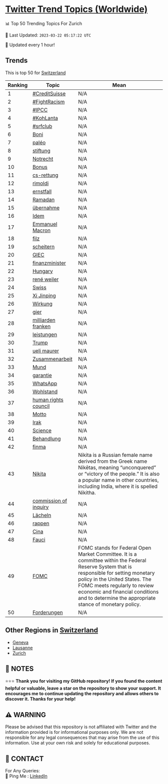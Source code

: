 [Twitter Trend Topics (Worldwide)](https://github.com/ErcinDedeoglu/Twitter-Trend-Topics)
==========


📊 Top 50 Trending Topics For Zurich

📆 Last Updated: `2023-03-22 05:17:22 UTC`

🔧 Updated every 1 hour!


## Trends

This is top 50 for [Switzerland](</Switzerland>)

| Ranking | Topic | Mean |
| ------- | ------------ | ------------ |
| 1 | [#CreditSuisse](http://twitter.com/search?q=%23CreditSuisse) | N/A |
| 2 | [#FightRacism](http://twitter.com/search?q=%23FightRacism) | N/A |
| 3 | [#IPCC](http://twitter.com/search?q=%23IPCC) | N/A |
| 4 | [#KohLanta](http://twitter.com/search?q=%23KohLanta) | N/A |
| 5 | [#srfclub](http://twitter.com/search?q=%23srfclub) | N/A |
| 6 | [Boni](http://twitter.com/search?q=Boni) | N/A |
| 7 | [paléo](http://twitter.com/search?q=pal%c3%a9o) | N/A |
| 8 | [stiftung](http://twitter.com/search?q=stiftung) | N/A |
| 9 | [Notrecht](http://twitter.com/search?q=Notrecht) | N/A |
| 10 | [Bonus](http://twitter.com/search?q=Bonus) | N/A |
| 11 | [cs-rettung](http://twitter.com/search?q=cs-rettung) | N/A |
| 12 | [rimoldi](http://twitter.com/search?q=rimoldi) | N/A |
| 13 | [ernstfall](http://twitter.com/search?q=ernstfall) | N/A |
| 14 | [Ramadan](http://twitter.com/search?q=Ramadan) | N/A |
| 15 | [übernahme](http://twitter.com/search?q=%c3%bcbernahme) | N/A |
| 16 | [Idem](http://twitter.com/search?q=Idem) | N/A |
| 17 | [Emmanuel Macron](http://twitter.com/search?q=Emmanuel+Macron) | N/A |
| 18 | [filz](http://twitter.com/search?q=filz) | N/A |
| 19 | [scheitern](http://twitter.com/search?q=scheitern) | N/A |
| 20 | [GIEC](http://twitter.com/search?q=GIEC) | N/A |
| 21 | [finanzminister](http://twitter.com/search?q=finanzminister) | N/A |
| 22 | [Hungary](http://twitter.com/search?q=Hungary) | N/A |
| 23 | [rené weiler](http://twitter.com/search?q=ren%c3%a9+weiler) | N/A |
| 24 | [Swiss](http://twitter.com/search?q=Swiss) | N/A |
| 25 | [Xi Jinping](http://twitter.com/search?q=Xi+Jinping) | N/A |
| 26 | [Wirkung](http://twitter.com/search?q=Wirkung) | N/A |
| 27 | [gier](http://twitter.com/search?q=gier) | N/A |
| 28 | [milliarden franken](http://twitter.com/search?q=milliarden+franken) | N/A |
| 29 | [leistungen](http://twitter.com/search?q=leistungen) | N/A |
| 30 | [Trump](http://twitter.com/search?q=Trump) | N/A |
| 31 | [ueli maurer](http://twitter.com/search?q=ueli+maurer) | N/A |
| 32 | [Zusammenarbeit](http://twitter.com/search?q=Zusammenarbeit) | N/A |
| 33 | [Mund](http://twitter.com/search?q=Mund) | N/A |
| 34 | [garantie](http://twitter.com/search?q=garantie) | N/A |
| 35 | [WhatsApp](http://twitter.com/search?q=WhatsApp) | N/A |
| 36 | [Wohlstand](http://twitter.com/search?q=Wohlstand) | N/A |
| 37 | [human rights council](http://twitter.com/search?q=human+rights+council) | N/A |
| 38 | [Motto](http://twitter.com/search?q=Motto) | N/A |
| 39 | [Irak](http://twitter.com/search?q=Irak) | N/A |
| 40 | [Science](http://twitter.com/search?q=Science) | N/A |
| 41 | [Behandlung](http://twitter.com/search?q=Behandlung) | N/A |
| 42 | [finma](http://twitter.com/search?q=finma) | N/A |
| 43 | [Nikita](http://twitter.com/search?q=Nikita) | Nikita is a Russian female name derived from the Greek name Nikētas, meaning “unconquered” or “victory of the people.” It is also a popular name in other countries, including India, where it is spelled Nikitha. |
| 44 | [commission of inquiry](http://twitter.com/search?q=commission+of+inquiry) | N/A |
| 45 | [Lächeln](http://twitter.com/search?q=L%c3%a4cheln) | N/A |
| 46 | [rappen](http://twitter.com/search?q=rappen) | N/A |
| 47 | [Cina](http://twitter.com/search?q=Cina) | N/A |
| 48 | [Fauci](http://twitter.com/search?q=Fauci) | N/A |
| 49 | [FOMC](http://twitter.com/search?q=FOMC) | FOMC stands for Federal Open Market Committee. It is a committee within the Federal Reserve System that is responsible for setting monetary policy in the United States. The FOMC meets regularly to review economic and financial conditions and to determine the appropriate stance of monetary policy. |
| 50 | [Forderungen](http://twitter.com/search?q=Forderungen) | N/A |



## Other Regions in [Switzerland](</Switzerland>)

* [Geneva](</Switzerland/Geneva.md>)
* [Lausanne](</Switzerland/Lausanne.md>)
* [Zurich](</Switzerland/Zurich.md>)



## 📝 NOTES

⭐⭐⭐ **Thank you for visiting my GitHub repository! If you found the content helpful or valuable, leave a star on the repository to show your support. It encourages me to continue updating the repository and allows others to discover it. Thanks for your help!**


## ⚠️ WARNING

Please be advised that this repository is not affiliated with Twitter and the information provided is for informational purposes only. We are not responsible for any legal consequences that may arise from the use of this information. Use at your own risk and solely for educational purposes.


## 📨 CONTACT

 For Any Queries:  
            🏓 Ping Me : [LinkedIn](https://www.linkedin.com/in/ercindedeoglu/)
